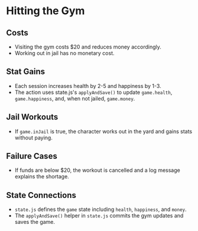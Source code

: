 # Hitting the Gym

## Costs
- Visiting the gym costs $20 and reduces money accordingly.
- Working out in jail has no monetary cost.

## Stat Gains
- Each session increases health by 2-5 and happiness by 1-3.
- The action uses state.js's `applyAndSave()` to update `game.health`, `game.happiness`, and, when not jailed, `game.money`.

## Jail Workouts
- If `game.inJail` is true, the character works out in the yard and gains stats without paying.

## Failure Cases
- If funds are below $20, the workout is cancelled and a log message explains the shortage.

## State Connections
- `state.js` defines the `game` state including `health`, `happiness`, and `money`.
- The `applyAndSave()` helper in `state.js` commits the gym updates and saves the game.

